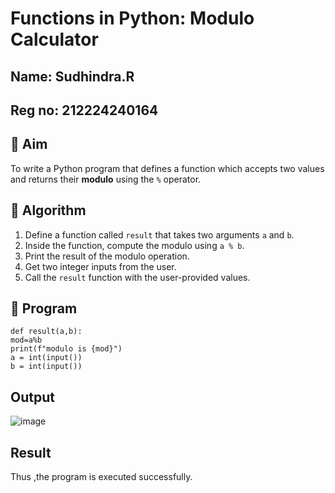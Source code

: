 # Functions in Python: Modulo Calculator
## Name: Sudhindra.R
## Reg no: 212224240164
## 🎯 Aim
To write a Python program that defines a function which accepts two values and returns their **modulo** using the `%` operator.

## 🧠 Algorithm
1. Define a function called `result` that takes two arguments `a` and `b`.
2. Inside the function, compute the modulo using `a % b`.
3. Print the result of the modulo operation.
4. Get two integer inputs from the user.
5. Call the `result` function with the user-provided values.

## 🧾 Program
```
def result(a,b): 
mod=a%b 
print(f"modulo is {mod}") 
a = int(input()) 
b = int(input())
```

## Output
![image](https://github.com/user-attachments/assets/78b6f362-ddf7-4606-a962-29fee21b29a0)

## Result

Thus ,the program is executed successfully.
